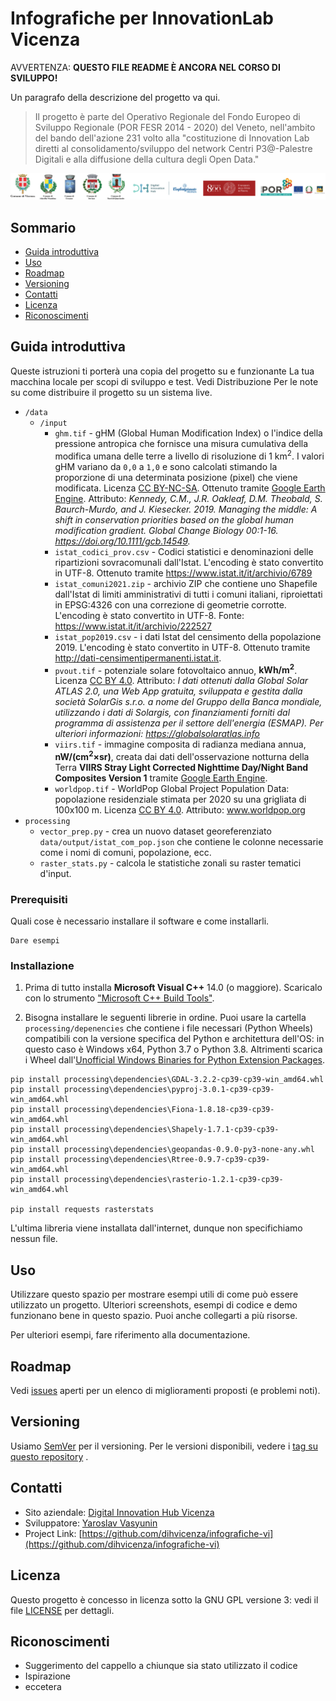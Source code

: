 # Infografiche per InnovationLab Vicenza

AVVERTENZA: **QUESTO FILE README È ANCORA NEL CORSO DI SVILUPPO!**

Un paragrafo della descrizione del progetto va qui.

> Il progetto è parte del Operativo Regionale del Fondo Europeo di Sviluppo Regionale (POR FESR 2014 - 2020) del Veneto, nell'ambito del bando dell'azione 231 volto alla "costituzione di Innovation Lab diretti al consolidamento/sviluppo del network Centri P3@-Palestre Digitali e alla diffusione della cultura degli Open Data."

![logo of participants](webapp/static/img/logos.png)

## Sommario

- [Guida introduttiva](#guida-introduttiva)
- [Uso](#uso)
- [Roadmap](#roadmap)
- [Versioning](#versioning)
- [Contatti](#contatti)
- [Licenza](#licenza)
- [Riconoscimenti](#riconoscimenti)

## Guida introduttiva

Queste istruzioni ti porterà una copia del progetto su e funzionante La tua
macchina locale per scopi di sviluppo e test. Vedi Distribuzione Per le note su
come distribuire il progetto su un sistema live.


* `/data`
  * `/input`
    * `ghm.tif` - gHM (Global Human Modification Index) o l'indice della pressione antropica che fornisce una misura cumulativa della modifica umana delle terre a livello di risoluzione di 1 km<sup>2</sup>. I valori gHM variano da `0,0` a `1,0` e sono calcolati stimando la proporzione di una determinata posizione (pixel) che viene modificata. Licenza [CC BY-NC-SA](https://creativecommons.org/licenses/by-nc-sa/2.0/). Ottenuto tramite [Google Earth Engine](https://developers.google.com/earth-engine/datasets/catalog/CSP_HM_GlobalHumanModification). Attributo: *Kennedy, C.M., J.R. Oakleaf, D.M. Theobald, S. Baurch-Murdo, and J. Kiesecker. 2019. Managing the middle: A shift in conservation priorities based on the global human modification gradient. Global Change Biology 00:1-16. https://doi.org/10.1111/gcb.14549.*
    * `istat_codici_prov.csv` - Codici statistici e denominazioni delle ripartizioni sovracomunali dall'Istat. L'encoding è stato convertito in UTF-8. Ottenuto tramite https://www.istat.it/it/archivio/6789
    * `istat_comuni2021.zip` - archivio ZIP che contiene uno Shapefile dall'Istat di limiti amministrativi di tutti i comuni italiani, riproiettati in EPSG:4326 con una correzione di geometrie corrotte. L'encoding è stato convertito in UTF-8. Fonte: https://www.istat.it/it/archivio/222527
    * `istat_pop2019.csv` - i dati Istat del censimento della popolazione 2019. L'encoding è stato convertito in UTF-8. Ottenuto tramite http://dati-censimentipermanenti.istat.it.
    * `pvout.tif` - potenziale solare fotovoltaico annuo, **kWh/m<sup>2</sup>**. Licenza [CC BY 4.0](https://creativecommons.org/licenses/by/4.0/). Attributo: *I dati ottenuti dalla Global Solar ATLAS 2.0, una Web App gratuita, sviluppata e gestita dalla società SolarGis s.r.o. a nome del Gruppo della Banca mondiale, utilizzando i dati di Solargis, con finanziamenti forniti dal programma di assistenza per il settore dell'energia (ESMAP). Per ulteriori informazioni: https://globalsolaratlas.info*
    * `viirs.tif` - immagine composita di radianza mediana annua, **nW/(cm<sup>2</sup>×sr)**, creata dai dati dell'osservazione notturna della Terra **VIIRS Stray Light Corrected Nighttime Day/Night Band Composites Version 1** tramite [Google Earth Engine](https://developers.google.com/earth-engine/datasets/catalog/NOAA_VIIRS_DNB_MONTHLY_V1_VCMSLCFG).
    * `worldpop.tif` - WorldPop Global Project Population Data: popolazione residenziale stimata per 2020 su una grigliata di 100x100 m. Licenza [CC BY 4.0](https://creativecommons.org/licenses/by/4.0/). Attributo: www.worldpop.org
* `processing`
  * `vector_prep.py` - crea un nuovo dataset georeferenziato `data/output/istat_com_pop.json` che contiene le colonne necessarie come i nomi di comuni, popolazione, ecc.
  * `raster_stats.py` - calcola le statistiche zonali su raster tematici d'input. 


### Prerequisiti

Quali cose è necessario installare il software e come installarli.

    Dare esempi

### Installazione


1. Prima di tutto installa **Microsoft Visual C++** 14.0 (o maggiore). Scaricalo con lo strumento ["Microsoft C++ Build Tools"](https://visualstudio.microsoft.com/visual-cpp-build-tools/). 
   
2. Bisogna installare le seguenti librerie in ordine. Puoi usare la cartella ` processing/depenencies` che contiene i file necessari (Python Wheels) compatibili con la versione specifica del Python e architettura dell'OS: in questo caso è Windows x64, Python 3.7 o Python 3.8. Altrimenti scarica i Wheel dall'[Unofficial Windows Binaries for Python Extension Packages](https://www.lfd.uci.edu/~gohlke/pythonlibs/).

```
pip install processing\dependencies\GDAL-3.2.2-cp39-cp39-win_amd64.whl
pip install processing\dependencies\pyproj-3.0.1-cp39-cp39-win_amd64.whl
pip install processing\dependencies\Fiona-1.8.18-cp39-cp39-win_amd64.whl
pip install processing\dependencies\Shapely-1.7.1-cp39-cp39-win_amd64.whl
pip install processing\dependencies\geopandas-0.9.0-py3-none-any.whl
pip install processing\dependencies\Rtree-0.9.7-cp39-cp39-win_amd64.whl
pip install processing\dependencies\rasterio-1.2.1-cp39-cp39-win_amd64.whl
   
pip install requests rasterstats
```

L'ultima libreria viene installata dall'internet, dunque non specifichiamo nessun file.

## Uso

Utilizzare questo spazio per mostrare esempi utili di come può essere utilizzato
un progetto. Ulteriori screenshots, esempi di codice e demo funzionano bene in
questo spazio. Puoi anche collegarti a più risorse.

Per ulteriori esempi, fare riferimento alla documentazione.

## Roadmap

Vedi [issues](https://github.com/dihvicenza/infografiche-vi/issues) aperti per
un elenco di miglioramenti proposti (e problemi noti).

## Versioning

Usiamo [SemVer](http://semver.org/) per il versioning. Per le versioni
disponibili, vedere
i [tag su questo repository](https://github.com/dihvicenza/infografiche-vi/tags)
.

## Contatti

- Sito
  aziendale: [Digital Innovation Hub Vicenza](https://digitalinnovationhubvicenza.it/)
- Sviluppatore: [Yaroslav Vasyunin](https://www.linkedin.com/in/vasyunin)
- Project
  Link: [https://github.com/dihvicenza/infografiche-vi](https://github.com/dihvicenza/infografiche-vi)

## Licenza

Questo progetto è concesso in licenza sotto la GNU GPL versione 3: vedi il
file [LICENSE](LICENSE) per dettagli.

## Riconoscimenti

- Suggerimento del cappello a chiunque sia stato utilizzato il codice
- Ispirazione
- eccetera